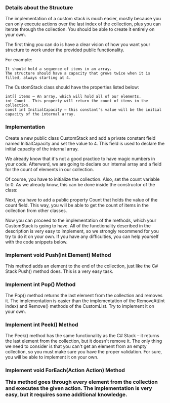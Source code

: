 ### Details about the Structure

The implementation of a custom stack is much easier, mostly because you can only execute actions over the last index of the collection, plus you can iterate through the collection. You should be able to create it entirely on your own.

The first thing you can do is have a clear vision of how you want your structure to work under the provided public functionality. 

For example:

	It should hold a sequence of items in an array. 
	The structure should have a capacity that grows twice when it is filled, always starting at 4. 
  
The CustomStack class should have the properties listed below:

	int[] items – An array, which will hold all of our elements.
	int Count – This property will return the count of items in the collection.
	const int InitialCapacity – this constant's value will be the initial capacity of the internal array.

### Implementation

Create a new public class CustomStack and add a private constant field named InitialCapacity and set the value to 4. This field is used to declare the initial capacity of the internal array.

We already know that it's not a good practice to have magic numbers in your code. Afterward, we are going to declare our internal array and a field for the count of elements in our collection.

Of course, you have to initialize the collection. Also, set the count variable to 0. As we already know, this can be done inside the constructor of the class:

Next, you have to add a public property Count that holds the value of the count field. This way, you will be able to get the count of items in the collection from other classes.

Now you can proceed to the implementation of the methods, which your CustomStack is going to have.
All of the functionality described in the description is very easy to implement, so we strongly recommend for you try to do it on your own. If you have any difficulties, you can help yourself with the code snippets below.

### Implement void Push(int Element) Method

This method adds an element to the end of the collection, just like the C# Stack Push() method does. This is a very easy task. 

### Implement int Pop() Method

The Pop() method returns the last element from the collection and removes it. The implementation is easier than the implementation of the RemoveAt(int index) and Remove() methods of the CustomList. Try to implement it on your own. 

### Implement int Peek() Method

The Peek() method has the same functionality as the C# Stack – it returns the last element from the collection, but it doesn't remove it. The only thing we need to consider is that you can't get an element from an empty collection, so you must make sure you have the proper validation. For sure, you will be able to implement it on your own.

### Implement void ForEach(Action<object> Action) Method
	
This method goes through every element from the collection and executes the given action. The implementation is very easy, but it requires some additional knowledge.
